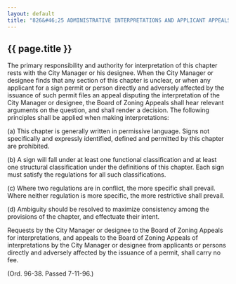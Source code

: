 ---
layout: default 
title: "826&#46;25 ADMINISTRATIVE INTERPRETATIONS AND APPLICANT APPEALS."---

{{ page.title }}
----------------

The primary responsibility and authority for interpretation of this
chapter rests with the City Manager or his designee. When the City
Manager or designee finds that any section of this chapter is unclear,
or when any applicant for a sign permit or person directly and adversely
affected by the issuance of such permit files an appeal disputing the
interpretation of the City Manager or designee, the Board of Zoning
Appeals shall hear relevant arguments on the question, and shall render
a decision. The following principles shall be applied when making
interpretations:

​(a) This chapter is generally written in permissive language. Signs not
specifically and expressly identified, defined and permitted by this
chapter are prohibited.

​(b) A sign will fall under at least one functional classification and
at least one structural classification under the definitions of this
chapter. Each sign must satisfy the regulations for all such
classifications.

​(c) Where two regulations are in conflict, the more specific shall
prevail. Where neither regulation is more specific, the more restrictive
shall prevail.

​(d) Ambiguity should be resolved to maximize consistency among the
provisions of the chapter, and effectuate their intent.

Requests by the City Manager or designee to the Board of Zoning Appeals
for interpretations, and appeals to the Board of Zoning Appeals of
interpretations by the City Manager or designee from applicants or
persons directly and adversely affected by the issuance of a permit,
shall carry no fee.

(Ord. 96-38. Passed 7-11-96.)
